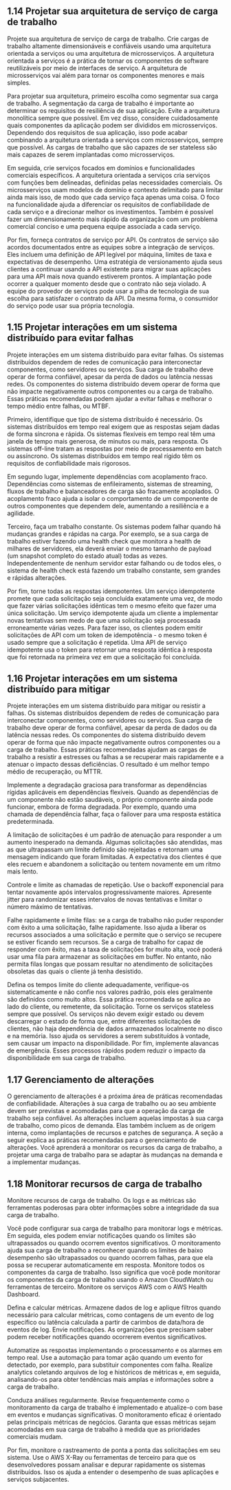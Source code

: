 ## 1.14 Projetar sua arquitetura de serviço de carga de trabalho

Projete sua arquitetura de serviço de carga de trabalho. Crie cargas de trabalho altamente dimensionáveis e confiáveis usando uma arquitetura orientada a serviços ou uma arquitetura de microsserviços. A arquitetura orientada a serviços é a prática de tornar os componentes de software reutilizáveis por meio de interfaces de serviço. A arquitetura de microsserviços vai além para tornar os componentes menores e mais simples.

Para projetar sua arquitetura, primeiro escolha como segmentar sua carga de trabalho. A segmentação da carga de trabalho é importante ao determinar os requisitos de resiliência de sua aplicação. Evite a arquitetura monolítica sempre que possível. Em vez disso, considere cuidadosamente quais componentes da aplicação podem ser divididos em microsserviços. Dependendo dos requisitos de sua aplicação, isso pode acabar combinando a arquitetura orientada a serviços com microsserviços, sempre que possível. As cargas de trabalho que são capazes de ser stateless são mais capazes de serem implantadas como microsserviços.

Em seguida, crie serviços focados em domínios e funcionalidades comerciais específicos. A arquitetura orientada a serviços cria serviços com funções bem delineadas, definidas pelas necessidades comerciais. Os microsserviços usam modelos de domínio e contexto delimitado para limitar ainda mais isso, de modo que cada serviço faça apenas uma coisa. O foco na funcionalidade ajuda a diferenciar os requisitos de confiabilidade de cada serviço e a direcionar melhor os investimentos. Também é possível fazer um dimensionamento mais rápido da organização com um problema comercial conciso e uma pequena equipe associada a cada serviço.

Por fim, forneça contratos de serviço por API. Os contratos de serviço são acordos documentados entre as equipes sobre a integração de serviços. Eles incluem uma definição de API legível por máquina, limites de taxa e expectativas de desempenho. Uma estratégia de versionamento ajuda seus clientes a continuar usando a API existente para migrar suas aplicações para uma API mais nova quando estiverem prontos. A implantação pode ocorrer a qualquer momento desde que o contrato não seja violado. A equipe do provedor de serviços pode usar a pilha de tecnologia de sua escolha para satisfazer o contrato da API. Da mesma forma, o consumidor do serviço pode usar sua própria tecnologia.

## 1.15 Projetar interações em um sistema distribuído para evitar falhas

Projete interações em um sistema distribuído para evitar falhas. Os sistemas distribuídos dependem de redes de comunicação para interconectar componentes, como servidores ou serviços. Sua carga de trabalho deve operar de forma confiável, apesar da perda de dados ou latência nessas redes. Os componentes do sistema distribuído devem operar de forma que não impacte negativamente outros componentes ou a carga de trabalho. Essas práticas recomendadas podem ajudar a evitar falhas e melhorar o tempo médio entre falhas, ou MTBF.

Primeiro, identifique que tipo de sistema distribuído é necessário.
Os sistemas distribuídos em tempo real exigem que as respostas sejam dadas de forma síncrona e rápida. Os sistemas flexíveis em tempo real têm uma janela de tempo mais generosa, de minutos ou mais, para resposta. Os sistemas off-line tratam as respostas por meio de processamento em batch ou assíncrono. Os sistemas distribuídos em tempo real rígido têm os requisitos de confiabilidade mais rigorosos.

Em segundo lugar, implemente dependências com acoplamento fraco.
Dependências como sistemas de enfileiramento, sistemas de streaming, fluxos de trabalho e balanceadores de carga são fracamente acoplados. O acoplamento fraco ajuda a isolar o comportamento de um componente de outros componentes que dependem dele, aumentando a resiliência e a agilidade.

Terceiro, faça um trabalho constante.
Os sistemas podem falhar quando há mudanças grandes e rápidas na carga. Por exemplo, se a sua carga de trabalho estiver fazendo uma health check que monitora a health de milhares de servidores, ela deverá enviar o mesmo tamanho de payload (um snapshot completo do estado atual) todas as vezes. Independentemente de nenhum servidor estar falhando ou de todos eles, o sistema de health check está fazendo um trabalho constante, sem grandes e rápidas alterações.

Por fim, torne todas as respostas idempotentes.
Um serviço idempotente promete que cada solicitação seja concluída exatamente uma vez, de modo que fazer várias solicitações idênticas tem o mesmo efeito que fazer uma única solicitação. Um serviço idempotente ajuda um cliente a implementar novas tentativas sem medo de que uma solicitação seja processada erroneamente várias vezes. Para fazer isso, os clientes podem emitir solicitações de API com um token de idempotência - o mesmo token é usado sempre que a solicitação é repetida. Uma API de serviço idempotente usa o token para retornar uma resposta idêntica à resposta que foi retornada na primeira vez em que a solicitação foi concluída.

## 1.16 Projetar interações em um sistema distribuído para mitigar

Projete interações em um sistema distribuído para mitigar ou resistir a falhas. Os sistemas distribuídos dependem de redes de comunicação para interconectar componentes, como servidores ou serviços. Sua carga de trabalho deve operar de forma confiável, apesar da perda de dados ou da latência nessas redes. Os componentes do sistema distribuído devem operar de forma que não impacte negativamente outros componentes ou a carga de trabalho. Essas práticas recomendadas ajudam as cargas de trabalho a resistir a estresses ou falhas a se recuperar mais rapidamente e a atenuar o impacto dessas deficiências. O resultado é um melhor tempo médio de recuperação, ou MTTR.

Implemente a degradação graciosa para transformar as dependências rígidas aplicáveis em dependências flexíveis. Quando as dependências de um componente não estão saudáveis, o próprio componente ainda pode funcionar, embora de forma degradada. Por exemplo, quando uma chamada de dependência falhar, faça o failover para uma resposta estática predeterminada.

A limitação de solicitações é um padrão de atenuação para responder a um aumento inesperado na demanda. Algumas solicitações são atendidas, mas as que ultrapassam um limite definido são rejeitadas e retornam uma mensagem indicando que foram limitadas. A expectativa dos clientes é que eles recuem e abandonem a solicitação ou tentem novamente em um ritmo mais lento.

Controle e limite as chamadas de repetição. Use o backoff exponencial para tentar novamente após intervalos progressivamente maiores. Apresente jitter para randomizar esses intervalos de novas tentativas e limitar o número máximo de tentativas.

Falhe rapidamente e limite filas: se a carga de trabalho não puder responder com êxito a uma solicitação, falhe rapidamente. Isso ajuda a liberar os recursos associados a uma solicitação e permite que o serviço se recupere se estiver ficando sem recursos. Se a carga de trabalho for capaz de responder com êxito, mas a taxa de solicitações for muito alta, você poderá usar uma fila para armazenar as solicitações em buffer. No entanto, não permita filas longas que possam resultar no atendimento de solicitações obsoletas das quais o cliente já tenha desistido.

Defina os tempos limite do cliente adequadamente, verifique-os sistematicamente e não confie nos valores padrão, pois eles geralmente são definidos como muito altos. Essa prática recomendada se aplica ao lado do cliente, ou remetente, da solicitação. Torne os serviços stateless sempre que possível. Os serviços não devem exigir estado ou devem descarregar o estado de forma que, entre diferentes solicitações de clientes, não haja dependência de dados armazenados localmente no disco e na memória. Isso ajuda os servidores a serem substituídos à vontade, sem causar um impacto na disponibilidade. Por fim, implemente alavancas de emergência. Esses processos rápidos podem reduzir o impacto da disponibilidade em sua carga de trabalho.

## 1.17 Gerenciamento de alterações

O gerenciamento de alterações é a próxima área de práticas recomendadas de confiabilidade. Alterações à sua carga de trabalho ou ao seu ambiente devem ser previstas e acomodadas para que a operação da carga de trabalho seja confiável. As alterações incluem aquelas impostas à sua carga de trabalho, como picos de demanda. Elas também incluem as de origem interna, como implantações de recursos e patches de segurança. A seção a seguir explica as práticas recomendadas para o gerenciamento de alterações.
Você aprenderá a monitorar os recursos da carga de trabalho, a projetar uma carga de trabalho para se adaptar às mudanças na demanda e a implementar mudanças.

## 1.18 Monitorar recursos de carga de trabalho

Monitore recursos de carga de trabalho. Os logs e as métricas são ferramentas poderosas para obter informações sobre a integridade da sua carga de trabalho.

Você pode configurar sua carga de trabalho para monitorar logs e métricas. Em seguida, eles podem enviar notificações quando os limites são ultrapassados ou quando ocorrem eventos significativos. O monitoramento ajuda sua carga de trabalho a reconhecer quando os limites de baixo desempenho são ultrapassados ou quando ocorrem falhas, para que ela possa se recuperar automaticamente em resposta. Monitore todos os componentes da carga de trabalho. Isso significa que você pode monitorar os componentes da carga de trabalho usando o Amazon CloudWatch ou ferramentas de terceiro. Monitore os serviços AWS com o AWS Health Dashboard.

Defina e calcular métricas. Armazene dados de log e aplique filtros quando necessário para calcular métricas, como contagens de um evento de log específico ou latência calculada a partir de carimbos de data/hora de eventos de log. Envie notificações.
As organizações que precisam saber podem receber notificações quando ocorrerem eventos significativos.

Automatize as respostas implementando o processamento e os alarmes em tempo real. Use a automação para tomar ação quando um evento for detectado, por exemplo, para substituir componentes com falha. Realize analytics coletando arquivos de log e históricos de métricas e, em seguida, analisando-os para obter tendências mais amplas e informações sobre a carga de trabalho.

Conduza análises regularmente. Revise frequentemente como o monitoramento da carga de trabalho é implementado e atualize-o com base em eventos e mudanças significativas. O monitoramento eficaz é orientado pelas principais métricas de negócios. Garanta que essas métricas sejam acomodadas em sua carga de trabalho à medida que as prioridades comerciais mudam.

Por fim, monitore o rastreamento de ponta a ponta das solicitações em seu sistema. Use o AWS X-Ray ou ferramentas de terceiro para que os desenvolvedores possam analisar e depurar rapidamente os sistemas distribuídos. Isso os ajuda a entender o desempenho de suas aplicações e serviços subjacentes.

